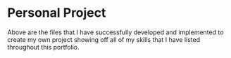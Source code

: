 # Personal Project
Above are the files that I have successfully developed and implemented to create my own project showing off all of my skills that I have listed throughout this portfolio.
